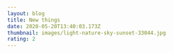 ```yaml
---
layout: blog
title: New things
date: 2020-05-20T13:40:03.173Z
thumbnail: images/light-nature-sky-sunset-33044.jpg
rating: 2
---
```

<html>

</html>